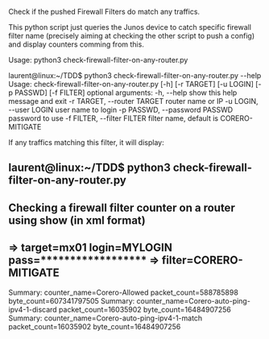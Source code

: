 Check if the pushed Firewall Filters do match any traffics.

This python script just queries the Junos device to catch specific firewall filter name (precisely aiming at checking the other script to push a config) and display counters comming from this.

Usage: python3 check-firewall-filter-on-any-router.py


laurent@linux:~/TDD$ python3 check-firewall-filter-on-any-router.py --help
Usage: check-firewall-filter-on-any-router.py [-h] [-r TARGET] [-u LOGIN] [-p PASSWD] [-f FILTER]
optional arguments:
  -h, --help            show this help message and exit
  -r TARGET, --router TARGET
                        router name or IP
  -u LOGIN, --user LOGIN
                        user name to login
  -p PASSWD, --password PASSWD
                        password to use
  -f FILTER, --filter FILTER
                        filter name, default is CORERO-MITIGATE


If any traffics matching this filter, it will display:


laurent@linux:~/TDD$ python3 check-firewall-filter-on-any-router.py
--------------------------------------------------------------------------
Checking a firewall filter counter on a router using show (in xml format)
--------------------------------------------------------------------------
   => target=mx01	 login=MYLOGIN	 pass=******************
   => filter=CORERO-MITIGATE
-------------------------------------------------------------------------------
Summary: counter_name=Corero-Allowed	packet_count=588785898	byte_count=607341797505
Summary: counter_name=Corero-auto-ping-ipv4-1-discard	packet_count=16035902	byte_count=16484907256
Summary: counter_name=Corero-auto-ping-ipv4-1-match	packet_count=16035902	byte_count=16484907256


